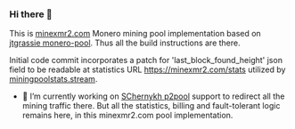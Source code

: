 ### Hi there 👋

This is [minexmr2.com](https://minexmr2.com) Monero mining pool implementation based
on [jtgrassie monero-pool](https://github.com/jtgrassie/monero-pool). Thus all the build instructions are there.

Initial code commit incorporates a patch for 'last_block_found_height' json field to be readable at statistics URL https://minexmr2.com/stats
utilized by [miningpoolstats.stream](https://miningpoolstats.stream/monero).

- 🔭 I’m currently working on [SChernykh p2pool](https://github.com/SChernykh/p2pool) support to redirect all the mining traffic there.
But all the statistics, billing and fault-tolerant logic remains here, in this minexmr2.com pool implementation.

<!--
**minexmr2/minexmr2** is a ✨ _special_ ✨ repository because its `README.md` (this file) appears on your GitHub profile.

Here are some ideas to get you started:

- 🔭 I’m currently working on ...
- 🌱 I’m currently learning ...
- 👯 I’m looking to collaborate on ...
- 🤔 I’m looking for help with ...
- 💬 Ask me about ...
- 📫 How to reach me: ...
- 😄 Pronouns: ...
- ⚡ Fun fact: ...
-->
